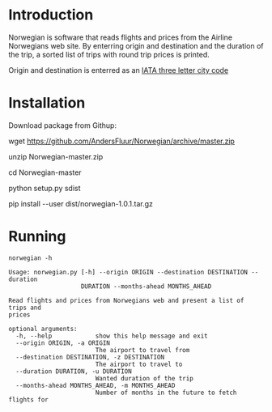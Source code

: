 Introduction
============

Norwegian is software that reads flights and prices from the Airline Norwegians web site.
By enterring origin and destination and the duration of the trip, a sorted list of trips with round trip prices is printed.

Origin and destination is enterred as an [IATA three letter city code](http://www.iata.org/publications/Pages/code-search.aspx)


Installation
============
Download package from Githup:

wget https://github.com/AndersFluur/Norwegian/archive/master.zip

unzip  Norwegian-master.zip

cd Norwegian-master

python setup.py sdist

pip install --user dist/norwegian-1.0.1.tar.gz

Running
=======

```
norwegian -h

Usage: norwegian.py [-h] --origin ORIGIN --destination DESTINATION --duration
                    DURATION --months-ahead MONTHS_AHEAD

Read flights and prices from Norwegians web and present a list of trips and
prices

optional arguments:
  -h, --help            show this help message and exit
  --origin ORIGIN, -a ORIGIN
                        The airport to travel from
  --destination DESTINATION, -z DESTINATION
                        The airport to travel to
  --duration DURATION, -u DURATION
                        Wanted duration of the trip
  --months-ahead MONTHS_AHEAD, -m MONTHS_AHEAD
                        Number of months in the future to fetch flights for
```
